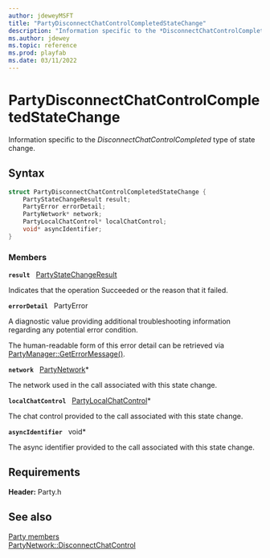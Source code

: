 ```yaml
---
author: jdeweyMSFT
title: "PartyDisconnectChatControlCompletedStateChange"
description: "Information specific to the *DisconnectChatControlCompleted* type of state change."
ms.author: jdewey
ms.topic: reference
ms.prod: playfab
ms.date: 03/11/2022
---
```


# PartyDisconnectChatControlCompletedStateChange  

Information specific to the *DisconnectChatControlCompleted* type of state change.  

## Syntax  
  
```cpp
struct PartyDisconnectChatControlCompletedStateChange {  
    PartyStateChangeResult result;  
    PartyError errorDetail;  
    PartyNetwork* network;  
    PartyLocalChatControl* localChatControl;  
    void* asyncIdentifier;  
}  
```
  
### Members  
  
**`result`** &nbsp; [PartyStateChangeResult](../enums/partystatechangeresult.md)  
  
Indicates that the operation Succeeded or the reason that it failed.
  
**`errorDetail`** &nbsp; PartyError  
  
A diagnostic value providing additional troubleshooting information regarding any potential error condition.
  
The human-readable form of this error detail can be retrieved via [PartyManager::GetErrorMessage()](../classes/PartyManager/methods/partymanager_geterrormessage.md).
  
**`network`** &nbsp; [PartyNetwork](../classes/PartyNetwork/partynetwork.md)*  
  
The network used in the call associated with this state change.
  
**`localChatControl`** &nbsp; [PartyLocalChatControl](../classes/PartyLocalChatControl/partylocalchatcontrol.md)*  
  
The chat control provided to the call associated with this state change.
  
**`asyncIdentifier`** &nbsp; void*  
  
The async identifier provided to the call associated with this state change.
  
  
## Requirements  
  
**Header:** Party.h
  
## See also  
[Party members](../party_members.md)  
[PartyNetwork::DisconnectChatControl](../classes/PartyNetwork/methods/partynetwork_disconnectchatcontrol.md)
  
  
